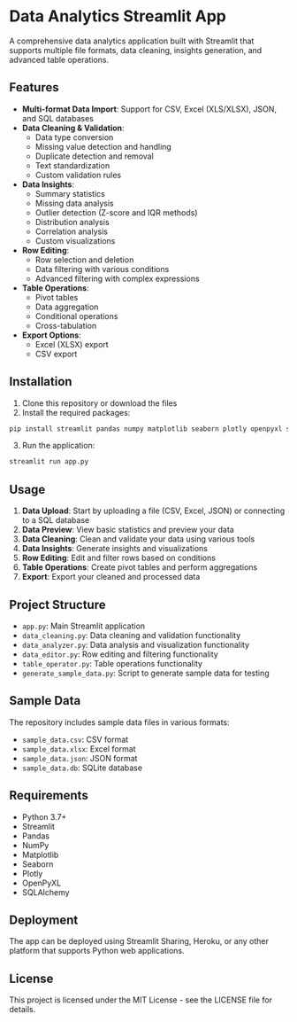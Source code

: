 # Data Analytics Streamlit App

A comprehensive data analytics application built with Streamlit that supports multiple file formats, data cleaning, insights generation, and advanced table operations.

## Features

- **Multi-format Data Import**: Support for CSV, Excel (XLS/XLSX), JSON, and SQL databases
- **Data Cleaning & Validation**:
  - Data type conversion
  - Missing value detection and handling
  - Duplicate detection and removal
  - Text standardization
  - Custom validation rules
- **Data Insights**:
  - Summary statistics
  - Missing data analysis
  - Outlier detection (Z-score and IQR methods)
  - Distribution analysis
  - Correlation analysis
  - Custom visualizations
- **Row Editing**:
  - Row selection and deletion
  - Data filtering with various conditions
  - Advanced filtering with complex expressions
- **Table Operations**:
  - Pivot tables
  - Data aggregation
  - Conditional operations
  - Cross-tabulation
- **Export Options**:
  - Excel (XLSX) export
  - CSV export

## Installation

1. Clone this repository or download the files
2. Install the required packages:

```bash
pip install streamlit pandas numpy matplotlib seaborn plotly openpyxl sqlalchemy
```

3. Run the application:

```bash
streamlit run app.py
```

## Usage

1. **Data Upload**: Start by uploading a file (CSV, Excel, JSON) or connecting to a SQL database
2. **Data Preview**: View basic statistics and preview your data
3. **Data Cleaning**: Clean and validate your data using various tools
4. **Data Insights**: Generate insights and visualizations
5. **Row Editing**: Edit and filter rows based on conditions
6. **Table Operations**: Create pivot tables and perform aggregations
7. **Export**: Export your cleaned and processed data

## Project Structure

- `app.py`: Main Streamlit application
- `data_cleaning.py`: Data cleaning and validation functionality
- `data_analyzer.py`: Data analysis and visualization functionality
- `data_editor.py`: Row editing and filtering functionality
- `table_operator.py`: Table operations functionality
- `generate_sample_data.py`: Script to generate sample data for testing

## Sample Data

The repository includes sample data files in various formats:
- `sample_data.csv`: CSV format
- `sample_data.xlsx`: Excel format
- `sample_data.json`: JSON format
- `sample_data.db`: SQLite database

## Requirements

- Python 3.7+
- Streamlit
- Pandas
- NumPy
- Matplotlib
- Seaborn
- Plotly
- OpenPyXL
- SQLAlchemy

## Deployment

The app can be deployed using Streamlit Sharing, Heroku, or any other platform that supports Python web applications.

## License

This project is licensed under the MIT License - see the LICENSE file for details.
